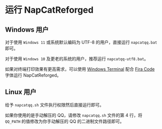 # 运行 NapCatReforged

## Windows 用户

对于使用 `Windows 11` 或系统默认编码为 UTF-8 的用户，直接运行 `napcatqq.bat` 即可。

对于使用 `Windows 10` 及更老的系统的用户，推荐运行 `napcatqq-utf8.bat`。

如果对终端打印效果有更高需求，可以使用 [Windows Terminal](https://apps.microsoft.com/detail/9n0dx20hk701) 配合 [Fira Code](https://github.com/tonsky/FiraCode) 字体运行 NapCatReforged。

## Linux 用户

给予 `napcatqq.sh` 文件执行权限然后直接运行即可。

如果你使用的是手动解压的 QQ，请修改 `napcatqq.sh` 文件的第 4 行，将 `QQ_PATH` 的值修改为你手动解压的 QQ 的二进制文件路径即可。
